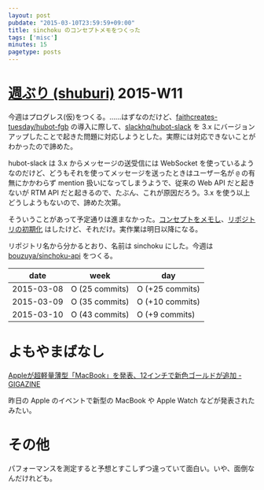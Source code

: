 ```yaml
---
layout: post
pubdate: "2015-03-10T23:59:59+09:00"
title: sinchoku のコンセプトメモをつくった
tags: ['misc']
minutes: 15
pagetype: posts
---
```

# [週ぶり (shuburi)][shuburi] 2015-W11

今週はプログレス(仮)をつくる。……はずなのだけど、[faithcreates-tuesday/hubot-fgb][] の導入に際して、[slackhq/hubot-slack][] を 3.x にバージョンアップしたことで起きた問題に対応しようとした。実際には対応できないことがわかったので諦めた。

hubot-slack は 3.x からメッセージの送受信には WebSocket を使っているようなのだけど、どうもそれを使ってメッセージを送ったときはユーザー名が `@` の有無にかかわらず mention 扱いになってしまうようで、従来の Web API だと起きないが RTM API だと起きるので、たぶん、これが原因だろう。3.x を使う以上どうしようもないので、諦めた次第。

そういうことがあって予定通りは進まなかった。[コンセプトをメモし](https://gist.github.com/bouzuya/48e44c43ae554e3039e0)、[リポジトリの初期化][bouzuya/sinchoku-api] はしたけど、それだけ。実作業は明日以降になる。

リポジトリ名から分かるとおり、名前は sinchoku にした。今週は [bouzuya/sinchoku-api][] をつくる。

date       | week            | day
-----------|-----------------|-----------------
2015-03-08 | O (25 commits)  | O (+25 commits)
2015-03-09 | O (35 commits)  | O (+10 commits)
2015-03-10 | O (43 commits)  | O (+9 commits)

# よもやまばなし

[Appleが超軽量薄型「MacBook」を発表、12インチで新色ゴールドが追加 - GIGAZINE](http://gigazine.net/news/20150310-new-macbook/)

昨日の Apple のイベントで新型の MacBook や Apple Watch などが発表されたみたい。

# その他

パフォーマンスを測定すると予想とすこしずつ違っていて面白い。いや、面倒なんだけれども。

[shuburi]: http://shuburi.org
[bouzuya/sinchoku-api]: https://github.com/bouzuya/sinchoku-api
[faithcreates-tuesday/hubot-fgb]: https://github.com/faithcreates-tuesday/hubot-fgb
[slackhq/hubot-slack]: https://github.com/slackhq/hubot-slack
